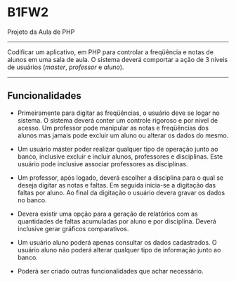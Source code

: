 # B1FW2

Projeto da Aula de PHP

---
Codificar um aplicativo, em PHP para controlar a 
freqüência e notas de alunos em uma sala de aula. O sistema deverá comportar a ação de 3 níveis de usuários (*master*, *professor* e *aluno*).

---
## Funcionalidades

- Primeiramente para digitar as freqüências, o usuário deve se logar no sistema. O sistema deverá conter um controle rigoroso e por nível de acesso. Um professor pode manipular as 
notas e freqüências dos alunos mas jamais pode excluir um aluno ou alterar os dados do
mesmo.

- Um usuário máster poder realizar qualquer tipo de operação junto ao banco, inclusive excluir e incluir alunos, professores e disciplinas. Este usuário pode inclusive associar
professores as disciplinas.

- Um professor, após logado, deverá escolher a disciplina para o qual se deseja digitar as notas e faltas. Em seguida inicia-se a digitação das faltas por aluno. Ao final da 
digitação o usuário devera gravar os dados no banco.

- Devera existir uma opção para a geração de relatórios com as quantidades de faltas acumuladas por aluno e por disciplina. Deverá inclusive gerar gráficos comparativos.

- Um usuário aluno poderá apenas consultar os dados cadastrados. O usuário aluno não poderá alterar qualquer tipo de informação junto ao banco.

- Poderá ser criado outras funcionalidades que achar necessário.
